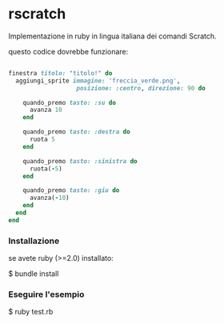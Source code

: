 rscratch
========

Implementazione in ruby in lingua italiana dei comandi Scratch.

questo codice dovrebbe funzionare:

```ruby

finestra titolo: "titolo!" do
  aggiungi_sprite immagine: 'freccia_verde.png', 
  	               posizione: :centro, direzione: 90 do

    quando_premo tasto: :su do
      avanza 10
    end

    quando_premo tasto: :destra do
      ruota 5
    end

    quando_premo tasto: :sinistra do
      ruota(-5)
    end

    quando_premo tasto: :giu do
      avanza(-10)
    end
  end
end
```


### Installazione
se avete ruby (>=2.0) installato:

$ bundle install

### Eseguire l'esempio
$ ruby test.rb
